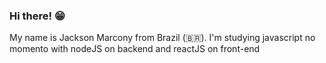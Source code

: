 ### Hi there! 😁

My name is Jackson Marcony from Brazil (🇧🇷). I'm studying javascript no momento
with nodeJS on backend and reactJS on front-end

